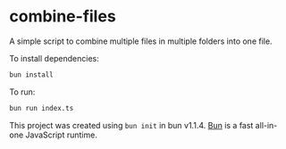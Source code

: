 # combine-files

A simple script to combine multiple files in multiple folders into one file.

To install dependencies:

```bash
bun install
```

To run:

```bash
bun run index.ts
```

This project was created using `bun init` in bun v1.1.4. [Bun](https://bun.sh) is a fast all-in-one JavaScript runtime.
